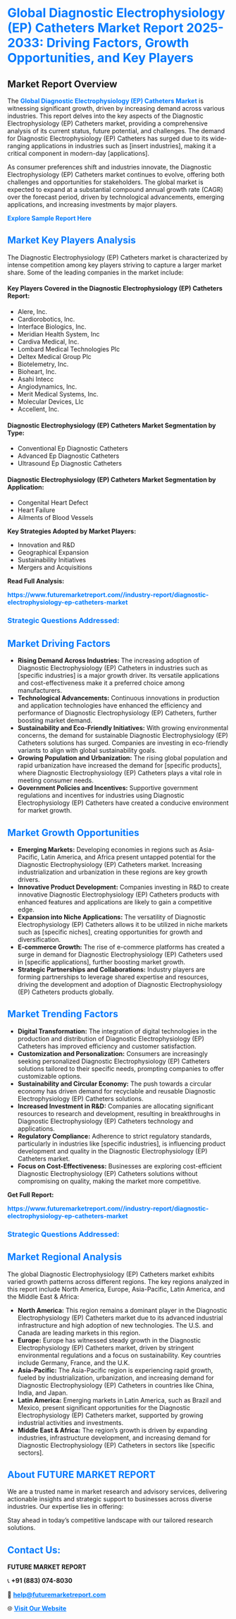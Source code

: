 <h1 style="color: #007BFF;">Global Diagnostic Electrophysiology (EP) Catheters Market Report 2025-2033: Driving Factors, Growth Opportunities, and Key Players</h1>

<section id="overview">
<h2>Market Report Overview</h2>
<p>The <a href="https://www.futuremarketreport.com//industry-report/diagnostic-electrophysiology-ep-catheters-market" style="color: #007BFF; text-decoration: none;"><strong>Global Diagnostic Electrophysiology (EP) Catheters Market</strong></a> is witnessing significant growth, driven by increasing demand across various industries. This report delves into the key aspects of the Diagnostic Electrophysiology (EP) Catheters market, providing a comprehensive analysis of its current status, future potential, and challenges. The demand for Diagnostic Electrophysiology (EP) Catheters has surged due to its wide-ranging applications in industries such as [insert industries], making it a critical component in modern-day [applications].</p>
<p>As consumer preferences shift and industries innovate, the Diagnostic Electrophysiology (EP) Catheters market continues to evolve, offering both challenges and opportunities for stakeholders. The global market is expected to expand at a substantial compound annual growth rate (CAGR) over the forecast period, driven by technological advancements, emerging applications, and increasing investments by major players.</p>
</section>

<section id="overview">
<p><a href="https://www.futuremarketreport.com//request-sample/reportId=54212" style="color: #007BFF; text-decoration: none;"><strong>Explore Sample Report Here</strong></a></p>
</section>

<section id="key-players">
<h2 style="color: #007BFF;">Market Key Players Analysis</h2>
<p>The Diagnostic Electrophysiology (EP) Catheters market is characterized by intense competition among key players striving to capture a larger market share. Some of the leading companies in the market include:</p>
<h4>Key Players Covered in the Diagnostic Electrophysiology (EP) Catheters Report:</h4>
<ul><li>Alere, Inc.</li><li>Cardiorobotics, Inc.</li><li>Interface Biologics, Inc.</li><li>Meridian Health System, Inc</li><li>Cardiva Medical, Inc.</li><li>Lombard Medical Technologies Plc</li><li>Deltex Medical Group Plc</li><li>Biotelemetry, Inc.</li><li>Bioheart, Inc.</li><li>Asahi Intecc</li><li>Angiodynamics, Inc.</li><li>Merit Medical Systems, Inc.</li><li>Molecular Devices, Llc</li><li>Accellent, Inc.</li></ul>
<h4>Diagnostic Electrophysiology (EP) Catheters Market Segmentation by Type:</h4>
<ul><li>Conventional Ep Diagnostic Catheters</li><li>Advanced Ep Diagnostic Catheters</li><li>Ultrasound Ep Diagnostic Catheters</li></ul>

<h4>Diagnostic Electrophysiology (EP) Catheters Market Segmentation by Application:</h4>
<ul><li>Congenital Heart Defect</li><li>Heart Failure</li><li>Ailments of Blood Vessels</li></ul>
<p><strong>Key Strategies Adopted by Market Players:</strong></p>
<ul>
<li>Innovation and R&D</li>
<li>Geographical Expansion</li>
<li>Sustainability Initiatives</li>
<li>Mergers and Acquisitions</li>
</ul>
</section>

<section>
<p><strong>Read Full Analysis: </strong></p><a href="https://www.futuremarketreport.com//industry-report/diagnostic-electrophysiology-ep-catheters-market" style="color: #007BFF; text-decoration: none;"><strong>https://www.futuremarketreport.com//industry-report/diagnostic-electrophysiology-ep-catheters-market</strong></a>
<h3 style="color: #007BFF;">Strategic Questions Addressed:</h3>
</section>

<section id="driving-factors">
<h2 style="color: #007BFF;">Market Driving Factors</h2>
<ul>
<li><strong>Rising Demand Across Industries:</strong> The increasing adoption of Diagnostic Electrophysiology (EP) Catheters in industries such as [specific industries] is a major growth driver. Its versatile applications and cost-effectiveness make it a preferred choice among manufacturers.</li>
<li><strong>Technological Advancements:</strong> Continuous innovations in production and application technologies have enhanced the efficiency and performance of Diagnostic Electrophysiology (EP) Catheters, further boosting market demand.</li>
<li><strong>Sustainability and Eco-Friendly Initiatives:</strong> With growing environmental concerns, the demand for sustainable Diagnostic Electrophysiology (EP) Catheters solutions has surged. Companies are investing in eco-friendly variants to align with global sustainability goals.</li>
<li><strong>Growing Population and Urbanization:</strong> The rising global population and rapid urbanization have increased the demand for [specific products], where Diagnostic Electrophysiology (EP) Catheters plays a vital role in meeting consumer needs.</li>
<li><strong>Government Policies and Incentives:</strong> Supportive government regulations and incentives for industries using Diagnostic Electrophysiology (EP) Catheters have created a conducive environment for market growth.</li>
</ul>
</section>

<section id="growth-opportunities">
<h2 style="color: #007BFF;">Market Growth Opportunities</h2>
<ul>
<li><strong>Emerging Markets:</strong> Developing economies in regions such as Asia-Pacific, Latin America, and Africa present untapped potential for the Diagnostic Electrophysiology (EP) Catheters market. Increasing industrialization and urbanization in these regions are key growth drivers.</li>
<li><strong>Innovative Product Development:</strong> Companies investing in R&D to create innovative Diagnostic Electrophysiology (EP) Catheters products with enhanced features and applications are likely to gain a competitive edge.</li>
<li><strong>Expansion into Niche Applications:</strong> The versatility of Diagnostic Electrophysiology (EP) Catheters allows it to be utilized in niche markets such as [specific niches], creating opportunities for growth and diversification.</li>
<li><strong>E-commerce Growth:</strong> The rise of e-commerce platforms has created a surge in demand for Diagnostic Electrophysiology (EP) Catheters used in [specific applications], further boosting market growth.</li>
<li><strong>Strategic Partnerships and Collaborations:</strong> Industry players are forming partnerships to leverage shared expertise and resources, driving the development and adoption of Diagnostic Electrophysiology (EP) Catheters products globally.</li>
</ul>
</section>

<section id="trending-factors">
<h2 style="color: #007BFF;">Market Trending Factors</h2>
<ul>
<li><strong>Digital Transformation:</strong> The integration of digital technologies in the production and distribution of Diagnostic Electrophysiology (EP) Catheters has improved efficiency and customer satisfaction.</li>
<li><strong>Customization and Personalization:</strong> Consumers are increasingly seeking personalized Diagnostic Electrophysiology (EP) Catheters solutions tailored to their specific needs, prompting companies to offer customizable options.</li>
<li><strong>Sustainability and Circular Economy:</strong> The push towards a circular economy has driven demand for recyclable and reusable Diagnostic Electrophysiology (EP) Catheters solutions.</li>
<li><strong>Increased Investment in R&D:</strong> Companies are allocating significant resources to research and development, resulting in breakthroughs in Diagnostic Electrophysiology (EP) Catheters technology and applications.</li>
<li><strong>Regulatory Compliance:</strong> Adherence to strict regulatory standards, particularly in industries like [specific industries], is influencing product development and quality in the Diagnostic Electrophysiology (EP) Catheters market.</li>
<li><strong>Focus on Cost-Effectiveness:</strong> Businesses are exploring cost-efficient Diagnostic Electrophysiology (EP) Catheters solutions without compromising on quality, making the market more competitive.</li>
</ul>
</section>

<section>
<p><strong>Get Full Report: </strong></p><a href="https://www.futuremarketreport.com//industry-report/diagnostic-electrophysiology-ep-catheters-market" style="color: #007BFF; text-decoration: none;"><strong>https://www.futuremarketreport.com//industry-report/diagnostic-electrophysiology-ep-catheters-market</strong></a>
<h3 style="color: #007BFF;">Strategic Questions Addressed:</h3>
</section>


<section id="regional-analysis">
<h2 style="color: #007BFF;">Market Regional Analysis</h2>
<p>The global Diagnostic Electrophysiology (EP) Catheters market exhibits varied growth patterns across different regions. The key regions analyzed in this report include North America, Europe, Asia-Pacific, Latin America, and the Middle East & Africa:</p>
<ul>
<li><strong>North America:</strong> This region remains a dominant player in the Diagnostic Electrophysiology (EP) Catheters market due to its advanced industrial infrastructure and high adoption of new technologies. The U.S. and Canada are leading markets in this region.</li>
<li><strong>Europe:</strong> Europe has witnessed steady growth in the Diagnostic Electrophysiology (EP) Catheters market, driven by stringent environmental regulations and a focus on sustainability. Key countries include Germany, France, and the U.K.</li>
<li><strong>Asia-Pacific:</strong> The Asia-Pacific region is experiencing rapid growth, fueled by industrialization, urbanization, and increasing demand for Diagnostic Electrophysiology (EP) Catheters in countries like China, India, and Japan.</li>
<li><strong>Latin America:</strong> Emerging markets in Latin America, such as Brazil and Mexico, present significant opportunities for the Diagnostic Electrophysiology (EP) Catheters market, supported by growing industrial activities and investments.</li>
<li><strong>Middle East & Africa:</strong> The region’s growth is driven by expanding industries, infrastructure development, and increasing demand for Diagnostic Electrophysiology (EP) Catheters in sectors like [specific sectors].</li>
</ul>
</section>

<footer>
<h2 style="color: #007BFF;">About FUTURE MARKET REPORT</h2>
<p>We are a trusted name in market research and advisory services, delivering actionable insights and strategic support to businesses across diverse industries. Our expertise lies in offering:</p>

<p>Stay ahead in today’s competitive landscape with our tailored research solutions.</p>

<h2 style="color: #007BFF;">Contact Us:</h2>
<p><strong>FUTURE MARKET REPORT</strong></p>
<p>📞 <strong>+91 (883) 074-8030</strong></p>
<p>📧 <strong><a href="mailto:help@futuremarketreport.com" style="color: #007BFF;">help@futuremarketreport.com</a></strong></p>
<p>🌐 <strong><a href="https://www.futuremarketreport.com/" style="color: #007BFF;">Visit Our Website</a></strong></p>
</footer>